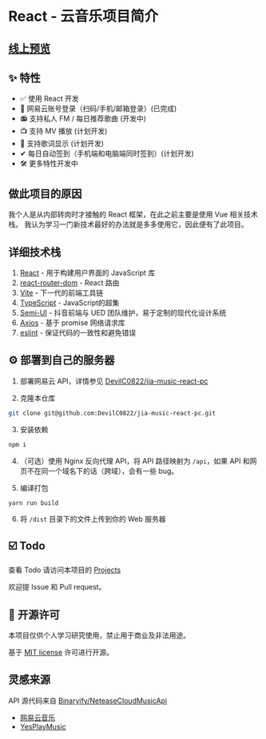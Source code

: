# React - 云音乐项目简介

## [线上预览](http://constj.cn:7001/home)

## ✨ 特性

- ✅ 使用 React 开发
- 🔴 网易云账号登录（扫码/手机/邮箱登录）(已完成)
- 📻 支持私人 FM / 每日推荐歌曲 (开发中)
- 📺 支持 MV 播放 (计划开发)
- 📃 支持歌词显示 (计划开发)
- ✔ 每日自动签到（手机端和电脑端同时签到）(计划开发)
- 🛠 更多特性开发中

[//]: # (- 🚫🤝 无任何社交功能)

[//]: # (- 🌎️ 海外用户可直接播放（需要登录网易云账号）)

[//]: # (- 🔐 支持 [UnblockNeteaseMusic]&#40;https://github.com/UnblockNeteaseMusic/server#音源清单&#41;，自动使用[各类音源]&#40;https://github.com/UnblockNeteaseMusic/server#音源清单&#41;替换变灰歌曲链接 （网页版不支持）)

[//]: # (    - 「各类音源」指默认启用的音源。)

[//]: # (    - YouTube 音源需自行安装 `yt-dlp`。)

[//]: # (- 🌚 Light/Dark Mode 自动切换)

[//]: # (- 👆 支持 Touch Bar)

[//]: # (- 🖥️ 支持 PWA，可在 Chrome/Edge 里点击地址栏右边的 ➕ 安装到电脑)

[//]: # (- 🟥 支持 Last.fm Scrobble)

[//]: # (- ☁️ 支持音乐云盘)

[//]: # (- ⌨️ 自定义快捷键和全局快捷键)

[//]: # (- 🎧 支持 Mpris)

## 做此项目的原因

我个人是从内部转岗时才接触的 React 框架，在此之前主要是使用 Vue 相关技术栈。
我认为学习一门新技术最好的办法就是多多使用它，因此便有了此项目。

## 详细技术栈

1. [React](https://reactjs.org/) - 用于构建用户界面的 JavaScript 库
2. [react-router-dom](https://reactrouter.com/en/main) - React 路由
3. [Vite](https://vitejs.dev/) - 下一代的前端工具链
4. [TypeScript](https://www.typescriptlang.org/) - JavaScript的超集
5. [Semi-UI](https://semi.design/zh-CN/) - 抖音前端与 UED 团队维护，易于定制的现代化设计系统
6. [Axios](https://axios-http.com/) - 基于 promise 网络请求库
7. [eslint](https://eslint.org/) - 保证代码的一致性和避免错误

## ⚙️ 部署到自己的服务器

1. 部署网易云 API，详情参见 [DevilC0822/jia-music-react-pc](https://github.com/DevilC0822/jia-music-react-pc)

2. 克隆本仓库

```sh
git clone git@github.com:DevilC0822/jia-music-react-pc.git
```

3. 安装依赖

```sh
npm i
```

4. （可选）使用 Nginx 反向代理 API，将 API 路径映射为 `/api`，如果 API 和网页不在同一个域名下的话（跨域），会有一些 bug。

5. 编译打包

```sh
yarn run build
```

6. 将 `/dist` 目录下的文件上传到你的 Web 服务器

## ☑️ Todo

查看 Todo 请访问本项目的 [Projects](https://github.com/DevilC0822/jia-music-react-pc/issues)

欢迎提 Issue 和 Pull request。

## 📜 开源许可

本项目仅供个人学习研究使用，禁止用于商业及非法用途。

基于 [MIT license](https://opensource.org/licenses/MIT) 许可进行开源。

## 灵感来源

API 源代码来自 [Binaryify/NeteaseCloudMusicApi](https://github.com/Binaryify/NeteaseCloudMusicApi)

- [网易云音乐](https://music.163.com)
- [YesPlayMusic](https://github.com/qier222/YesPlayMusic)

[//]: # (## 🖼️ 截图)

[//]: # (![lyrics][lyrics-screenshot])
